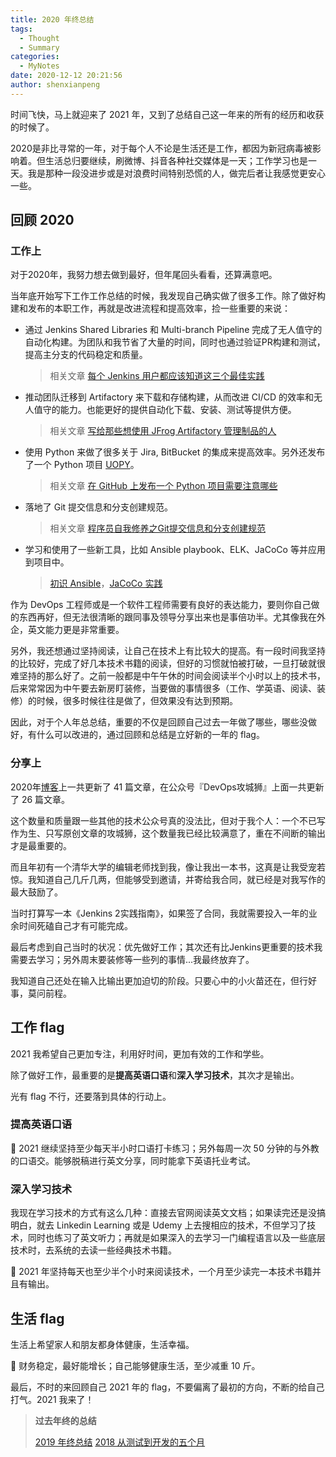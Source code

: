 ```yaml
---
title: 2020 年终总结
tags:
  - Thought
  - Summary
categories:
  - MyNotes
date: 2020-12-12 20:21:56
author: shenxianpeng
---
```


时间飞快，马上就迎来了 2021 年，又到了总结自己这一年来的所有的经历和收获的时候了。

2020是非比寻常的一年，对于每个人不论是生活还是工作，都因为新冠病毒被影响着。但生活总归要继续，刷微博、抖音各种社交媒体是一天；工作学习也是一天。我是那种一段没进步或是对浪费时间特别恐慌的人，做完后者让我感觉更安心一些。


## 回顾 2020

### 工作上

对于2020年，我努力想去做到最好，但年尾回头看看，还算满意吧。

当年底开始写下工作工作总结的时候，我发现自己确实做了很多工作。除了做好构建和发布的本职工作，再就是改进流程和提高效率，捡一些重要的来说：

* 通过 Jenkins Shared Libraries 和 Multi-branch Pipeline 完成了无人值守的自动化构建。为团队和我节省了大量的时间，同时也通过验证PR构建和测试，提高主分支的代码稳定和质量。

  > 相关文章 [每个 Jenkins 用户都应该知道这三个最佳实践](https://shenxianpeng.github.io/2020/07/jenkins-best-practice-cn/)

* 推动团队迁移到 Artifactory 来下载和存储构建，从而改进 CI/CD 的效率和无人值守的能力。也能更好的提供自动化下载、安装、测试等提供方便。

  > 相关文章 [写给那些想使用 JFrog Artifactory 管理制品的人](https://shenxianpeng.github.io/2020/10/what-is-artifactory/)

* 使用 Python 来做了很多关于 Jira, BitBucket 的集成来提高效率。另外还发布了一个 Python 项目 [UOPY](https://pypi.org/project/uopy/)。

  > 相关文章 [在 GitHub 上发布一个 Python 项目需要注意哪些](https://shenxianpeng.github.io/2020/09/how-to-release-python-project/)

* 落地了 Git 提交信息和分支创建规范。

  > 相关文章 [程序员自我修养之Git提交信息和分支创建规范](https://shenxianpeng.github.io/2020/09/commit-messages-specification/)

* 学习和使用了一些新工具，比如 Ansible playbook、ELK、JaCoCo 等并应用到项目中。

  > [初识 Ansible](https://shenxianpeng.github.io/2020/09/getting-to-know-ansible/)，[JaCoCo 实践](https://shenxianpeng.github.io/2020/11/jacoco-imp/)

作为 DevOps 工程师或是一个软件工程师需要有良好的表达能力，要则你自己做的东西再好，但无法很清晰的跟同事及领导分享出来也是事倍功半。尤其像我在外企，英文能力更是非常重要。

另外，我还想通过坚持阅读，让自己在技术上有比较大的提高。有一段时间我坚持的比较好，完成了好几本技术书籍的阅读，但好的习惯就怕被打破，一旦打破就很难坚持的那么好了。之前一般都是中午午休的时间会阅读半个小时以上的技术书，后来常常因为中午要去新房盯装修，当要做的事情很多（工作、学英语、阅读、装修）的时候，很多时候往往是做了，但效果没有达到预期。

因此，对于个人年总总结，重要的不仅是回顾自己过去一年做了哪些，哪些没做好，有什么可以改进的，通过回顾和总结是立好新的一年的 flag。

### 分享上

2020年[博客](https://shenxianpeng.github.io/)上一共更新了 41 篇文章，在公众号『DevOps攻城狮』上面一共更新了 26 篇文章。

这个数量和质量跟一些其他的技术公众号真的没法比，但对于我个人：一个不已写作为生、只写原创文章的攻城狮，这个数量我已经比较满意了，重在不间断的输出才是最重要的。

而且年初有一个清华大学的编辑老师找到我，像让我出一本书，这真是让我受宠若惊。我知道自己几斤几两，但能够受到邀请，并寄给我合同，就已经是对我写作的最大鼓励了。

当时打算写一本《Jenkins 2实践指南》，如果签了合同，我就需要投入一年的业余时间死磕自己才有可能完成。

最后考虑到自己当时的状况：优先做好工作；其次还有比Jenkins更重要的技术我需要去学习；另外周末要装修等一些列的事情...我最终放弃了。

我知道自己还处在输入比输出更加迫切的阶段。只要心中的小火苗还在，但行好事，莫问前程。

## 工作 flag

2021 我希望自己更加专注，利用好时间，更加有效的工作和学些。

除了做好工作，最重要的是**提高英语口语**和**深入学习技术**，其次才是输出。

光有 flag 不行，还要落到具体的行动上。

### 提高英语口语

🚩 2021 继续坚持至少每天半小时口语打卡练习；另外每周一次 50 分钟的与外教的口语交。能够脱稿进行英文分享，同时能拿下英语托业考试。

### 深入学习技术

我现在学习技术的方式有这么几种：直接去官网阅读英文文档；如果读完还是没搞明白，就去 Linkedin Learning 或是 Udemy 上去搜相应的技术，不但学习了技术，同时也练习了英文听力；再就是如果深入的去学习一门编程语言以及一些底层技术时，去系统的去读一些经典技术书籍。

🚩 2021 年坚持每天也至少半个小时来阅读技术，一个月至少读完一本技术书籍并且有输出。

## 生活 flag

生活上希望家人和朋友都身体健康，生活幸福。

🚩 财务稳定，最好能增长；自己能够健康生活，至少减重 10 斤。

最后，不时的来回顾自己 2021 年的 flag，不要偏离了最初的方向，不断的给自己打气。2021 我来了！

> **过去年终的总结**
>
> [2019 年终总结](https://shenxianpeng.github.io/2019/12/2019-summary/)
> [2018 从测试到开发的五个月](https://shenxianpeng.github.io/2018/12/from-qa-to-dev/)




